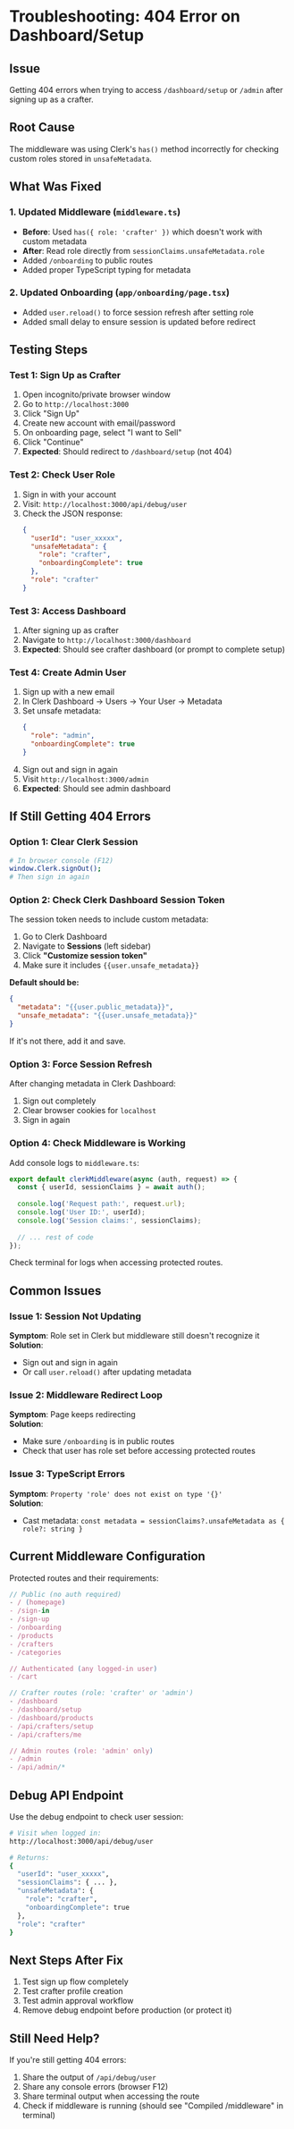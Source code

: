 # Troubleshooting: 404 Error on Dashboard/Setup

## Issue
Getting 404 errors when trying to access `/dashboard/setup` or `/admin` after signing up as a crafter.

## Root Cause
The middleware was using Clerk's `has()` method incorrectly for checking custom roles stored in `unsafeMetadata`.

## What Was Fixed

### 1. Updated Middleware (`middleware.ts`)
- **Before**: Used `has({ role: 'crafter' })` which doesn't work with custom metadata
- **After**: Read role directly from `sessionClaims.unsafeMetadata.role`
- Added `/onboarding` to public routes
- Added proper TypeScript typing for metadata

### 2. Updated Onboarding (`app/onboarding/page.tsx`)
- Added `user.reload()` to force session refresh after setting role
- Added small delay to ensure session is updated before redirect

## Testing Steps

### Test 1: Sign Up as Crafter
1. Open incognito/private browser window
2. Go to `http://localhost:3000`
3. Click "Sign Up"
4. Create new account with email/password
5. On onboarding page, select "I want to Sell"
6. Click "Continue"
7. **Expected**: Should redirect to `/dashboard/setup` (not 404)

### Test 2: Check User Role
1. Sign in with your account
2. Visit: `http://localhost:3000/api/debug/user`
3. Check the JSON response:
   ```json
   {
     "userId": "user_xxxxx",
     "unsafeMetadata": {
       "role": "crafter",
       "onboardingComplete": true
     },
     "role": "crafter"
   }
   ```

### Test 3: Access Dashboard
1. After signing up as crafter
2. Navigate to `http://localhost:3000/dashboard`
3. **Expected**: Should see crafter dashboard (or prompt to complete setup)

### Test 4: Create Admin User
1. Sign up with a new email
2. In Clerk Dashboard → Users → Your User → Metadata
3. Set unsafe metadata:
   ```json
   {
     "role": "admin",
     "onboardingComplete": true
   }
   ```
4. Sign out and sign in again
5. Visit `http://localhost:3000/admin`
6. **Expected**: Should see admin dashboard

## If Still Getting 404 Errors

### Option 1: Clear Clerk Session
```bash
# In browser console (F12)
window.Clerk.signOut();
# Then sign in again
```

### Option 2: Check Clerk Dashboard Session Token

The session token needs to include custom metadata:

1. Go to Clerk Dashboard
2. Navigate to **Sessions** (left sidebar)
3. Click **"Customize session token"**
4. Make sure it includes `{{user.unsafe_metadata}}`

**Default should be:**
```json
{
  "metadata": "{{user.public_metadata}}",
  "unsafe_metadata": "{{user.unsafe_metadata}}"
}
```

If it's not there, add it and save.

### Option 3: Force Session Refresh

After changing metadata in Clerk Dashboard:
1. Sign out completely
2. Clear browser cookies for `localhost`
3. Sign in again

### Option 4: Check Middleware is Working

Add console logs to `middleware.ts`:

```typescript
export default clerkMiddleware(async (auth, request) => {
  const { userId, sessionClaims } = await auth();
  
  console.log('Request path:', request.url);
  console.log('User ID:', userId);
  console.log('Session claims:', sessionClaims);
  
  // ... rest of code
});
```

Check terminal for logs when accessing protected routes.

## Common Issues

### Issue 1: Session Not Updating
**Symptom**: Role set in Clerk but middleware still doesn't recognize it  
**Solution**: 
- Sign out and sign in again
- Or call `user.reload()` after updating metadata

### Issue 2: Middleware Redirect Loop
**Symptom**: Page keeps redirecting  
**Solution**: 
- Make sure `/onboarding` is in public routes
- Check that user has role set before accessing protected routes

### Issue 3: TypeScript Errors
**Symptom**: `Property 'role' does not exist on type '{}'`  
**Solution**: 
- Cast metadata: `const metadata = sessionClaims?.unsafeMetadata as { role?: string }`

## Current Middleware Configuration

Protected routes and their requirements:

```typescript
// Public (no auth required)
- / (homepage)
- /sign-in
- /sign-up  
- /onboarding
- /products
- /crafters
- /categories

// Authenticated (any logged-in user)
- /cart

// Crafter routes (role: 'crafter' or 'admin')
- /dashboard
- /dashboard/setup
- /dashboard/products
- /api/crafters/setup
- /api/crafters/me

// Admin routes (role: 'admin' only)
- /admin
- /api/admin/*
```

## Debug API Endpoint

Use the debug endpoint to check user session:

```bash
# Visit when logged in:
http://localhost:3000/api/debug/user

# Returns:
{
  "userId": "user_xxxxx",
  "sessionClaims": { ... },
  "unsafeMetadata": {
    "role": "crafter",
    "onboardingComplete": true
  },
  "role": "crafter"
}
```

## Next Steps After Fix

1. Test sign up flow completely
2. Test crafter profile creation
3. Test admin approval workflow
4. Remove debug endpoint before production (or protect it)

## Still Need Help?

If you're still getting 404 errors:

1. Share the output of `/api/debug/user`
2. Share any console errors (browser F12)
3. Share terminal output when accessing the route
4. Check if middleware is running (should see "Compiled /middleware" in terminal)
